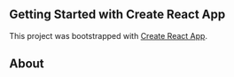 ## Getting Started with Create React App

This project was bootstrapped with [Create React App](https://github.com/facebook/create-react-app).

## About 